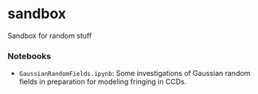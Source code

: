 # sandbox
Sandbox for random stuff

### Notebooks
* `GaussianRandomFields.ipynb`: Some investigations of Gaussian random fields in preparation for modeling fringing in CCDs.